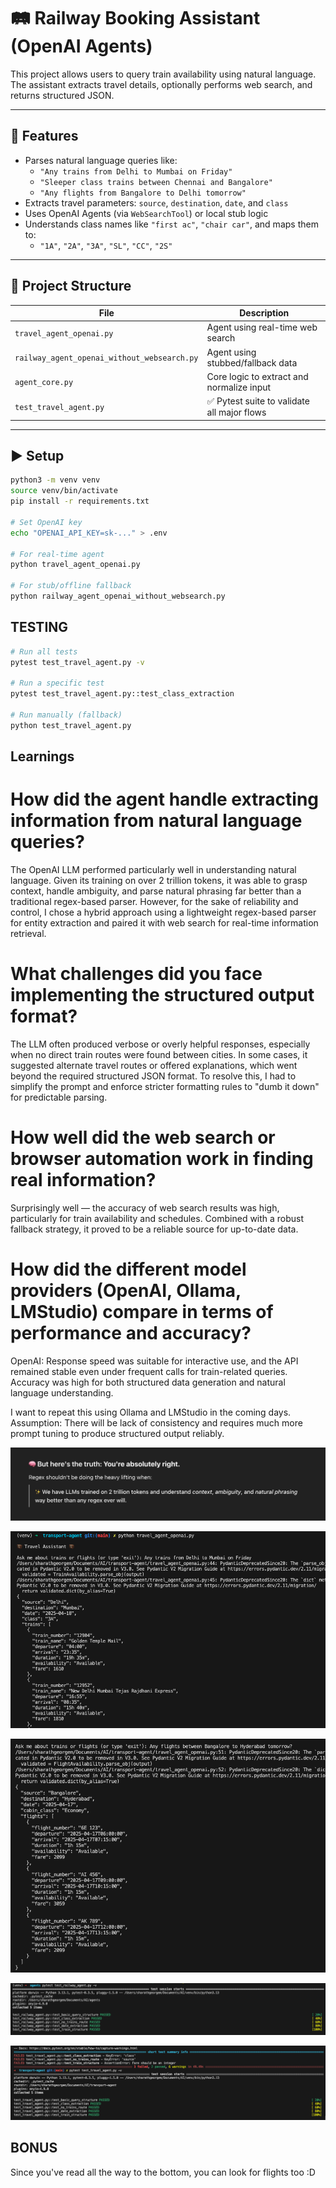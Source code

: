 # 🛤️ Railway Booking Assistant (OpenAI Agents)

This project allows users to query train availability using natural language. The assistant extracts travel details, optionally performs web search, and returns structured JSON.

---

## 🧠 Features

- Parses natural language queries like:
  - `"Any trains from Delhi to Mumbai on Friday"`
  - `"Sleeper class trains between Chennai and Bangalore"`
  - `"Any flights from Bangalore to Delhi tomorrow"`
- Extracts travel parameters: `source`, `destination`, `date`, and `class`
- Uses OpenAI Agents (via `WebSearchTool`) or local stub logic
- Understands class names like `"first ac"`, `"chair car"`, and maps them to:
  - `"1A"`, `"2A"`, `"3A"`, `"SL"`, `"CC"`, `"2S"`

---

## 📁 Project Structure

| File                                     | Description                                      |
|------------------------------------------|--------------------------------------------------|
| `travel_agent_openai.py`                | Agent using real-time web search                 |
| `railway_agent_openai_without_websearch.py` | Agent using stubbed/fallback data            |
| `agent_core.py`                          | Core logic to extract and normalize input        |
| `test_travel_agent.py`                  | ✅ Pytest suite to validate all major flows      |

---

## ▶️ Setup

```bash
python3 -m venv venv
source venv/bin/activate
pip install -r requirements.txt

# Set OpenAI key
echo "OPENAI_API_KEY=sk-..." > .env

# For real-time agent
python travel_agent_openai.py

# For stub/offline fallback
python railway_agent_openai_without_websearch.py
```

## TESTING

```bash
# Run all tests
pytest test_travel_agent.py -v

# Run a specific test
pytest test_travel_agent.py::test_class_extraction

# Run manually (fallback)
python test_travel_agent.py
```

## Learnings

# How did the agent handle extracting information from natural language queries?

The OpenAI LLM performed particularly well in understanding natural language. Given its training on over 2 trillion tokens, it was able to grasp context, handle ambiguity, and parse natural phrasing far better than a traditional regex-based parser. However, for the sake of reliability and control, I chose a hybrid approach using a lightweight regex-based parser for entity extraction and paired it with web search for real-time information retrieval.

# What challenges did you face implementing the structured output format?

The LLM often produced verbose or overly helpful responses, especially when no direct train routes were found between cities. In some cases, it suggested alternate travel routes or offered explanations, which went beyond the required structured JSON format. To resolve this, I had to simplify the prompt and enforce stricter formatting rules to "dumb it down" for predictable parsing.

# How well did the web search or browser automation work in finding real information?

Surprisingly well — the accuracy of web search results was high, particularly for train availability and schedules. Combined with a robust fallback strategy, it proved to be a reliable source for up-to-date data.

# How did the different model providers (OpenAI, Ollama, LMStudio) compare in terms of performance and accuracy?

OpenAI: Response speed was suitable for interactive use, and the API remained stable even under frequent calls for train-related queries. Accuracy was high for both structured data generation and natural language understanding.

I want to repeat this using Ollama and LMStudio in the coming days.
Assumption: There will be lack of consistency and requires much more prompt tuning to produce structured output reliably.

![When asked if I should just the LLM instead of my glorious reg ex parser](image.png)

![Train results](image-3.png)

![Flight results](image-4.png)

![Test results](image-1.png)

![Test results - some times- due to inconsistent model output](image-2.png)


## BONUS

Since you've read all the way to the bottom, you can look for flights too :D